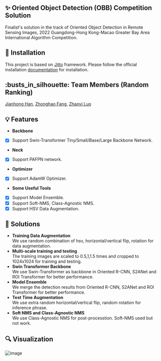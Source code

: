 ## :sparkles: Oriented Object Detection (OBB) Competition Solution
Finalist's solution in the track of Oriented Object Detection in Remote Sensing Images, 2022 Guangdong-Hong Kong-Macao Greater Bay Area International Algorithm Competition.  
## :hammer: Installation
This project is based on [Jitto](https://github.com/Jittor/jittor) framework. Please follow the official installation [documentation](https://github.com/HsLOL/JDET/blob/master/JDET_README.md) for installation.
## :busts\_in\_silhouette: Team Members (Random Ranking)
[Jianhong Han](https://github.com/HsLOL), [Zhonghao Fang](https://github.com/HsLOL), [Zhaoyi Luo](https://github.com/HsLOL)  
## :bulb: Features
- **Backbone**  
- [x] Support Swin-Transformer Tiny/Small/Base/Large Backbone Network.
- **Neck**  
- [x] Support PAFPN network.
- **Optimizer**
- [x] Support AdamW Optimizer.
- **Some Useful Tools**  
- [x] Support Model Ensemble.
- [x] Support Soft-NMS, Class-Agnostic NMS.
- [x] Support HSV Data Augmentation.
## :pushpin: Solutions  
- **Training Data Augmentation**  
We use random combination of hsv, horizontal/vertical flip, rotation for data augmentation.  
- **Multi-scale training and testing**  
The training images are scaled to 0.5,1,1.5 times and cropped to 1024x1024 for training and testing.  
- **Swin Transformer Backbone**  
We use Swin-Transformer as backbone in Oriented R-CNN, S2ANet and ROI Transformer for better performance.  
- **Model Ensemble**  
We merge the detection results from Oriented R-CNN, S2ANet and ROI Transformer for better performance.
- **Test Time Augmentation**  
We use extra random horizontal/vertical flip, random rotation for inference phrase.  
- **Soft NMS and Class-Agnostic NMS**  
We use Class-Agnostic NMS for post-processtion. Soft-NMS used but not work.  
## :mag: Visualization  
![image](https://github.com/HsLOL/JDET/blob/master/visualization.jpg)
